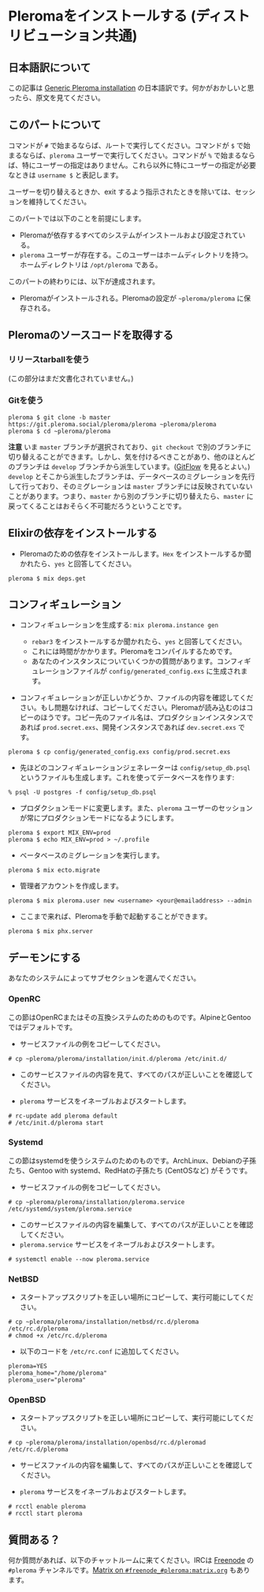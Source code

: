 # Pleromaをインストールする (ディストリビューション共通)

## 日本語訳について

この記事は [Generic Pleroma installation](generic_pleroma_en.html) の日本語訳です。何かがおかしいと思ったら、原文を見てください。

## このパートについて

コマンドが `#` で始まるならば、ルートで実行してください。コマンドが `$` で始まるならば、`pleroma` ユーザーで実行してください。コマンドが `%` で始まるならば、特にユーザーの指定はありません。これら以外に特にユーザーの指定が必要なときは `username $` と表記します。

ユーザーを切り替えるときか、exit するよう指示されたときを除いては、セッションを維持してください。

このパートでは以下のことを前提にします。

- Pleromaが依存するすべてのシステムがインストールおよび設定されている。
- `pleroma` ユーザーが存在する。このユーザーはホームディレクトリを持つ。ホームディレクトリは `/opt/pleroma` である。

このパートの終わりには、以下が達成されます。

- Pleromaがインストールされる。Pleromaの設定が `~pleroma/pleroma` に保存される。

## Pleromaのソースコードを取得する

### リリースtarballを使う

(この部分はまだ文書化されていません。)

### Gitを使う
```shell
pleroma $ git clone -b master https://git.pleroma.social/pleroma/pleroma ~pleroma/pleroma
pleroma $ cd ~pleroma/pleroma
```

**注意** いま `master` ブランチが選択されており、`git checkout` で別のブランチに切り替えることができます。しかし、気を付けるべきことがあり、他のほとんどのブランチは `develop` ブランチから派生しています。([GitFlow](https://nvie.com/posts/a-successful-git-branching-model/) を見るとよい。) `develop` とそこから派生したブランチは、データベースのミグレーションを先行して行っており、そのミグレーションは `master` ブランチには反映されていないことがあります。つまり、`master` から別のブランチに切り替えたら、`master` に戻ってくることはおそらく不可能だろうということです。

## Elixirの依存をインストールする
* Pleromaのための依存をインストールします。`Hex` をインストールするか聞かれたら、`yes` と回答してください。

```shell
pleroma $ mix deps.get
```

## コンフィギュレーション
* コンフィギュレーションを生成する: ``mix pleroma.instance gen``
  * `rebar3` をインストールするか聞かれたら、`yes` と回答してください。
  * これには時間がかかります。Pleromaをコンパイルするためです。
  * あなたのインスタンスについていくつかの質問があります。コンフィギュレーションファイルが `config/generated_config.exs` に生成されます。

* コンフィギュレーションが正しいかどうか、ファイルの内容を確認してください。もし問題なければ、コピーしてください。Pleromaが読み込むのはコピーのほうです。コピー先のファイル名は、プロダクションインスタンスであれば `prod.secret.exs`、開発インスタンスであれば `dev.secret.exs` です。

```shell
pleroma $ cp config/generated_config.exs config/prod.secret.exs
```

* 先ほどのコンフィギュレーションジェネレーターは `config/setup_db.psql` というファイルも生成します。これを使ってデータベースを作ります:

```shell
% psql -U postgres -f config/setup_db.psql
```

* プロダクションモードに変更します。また、`pleroma` ユーザーのセッションが常にプロダクションモードになるようにします。

```shell
pleroma $ export MIX_ENV=prod
pleroma $ echo MIX_ENV=prod > ~/.profile
```

* ベータベースのミグレーションを実行します。

```shell
pleroma $ mix ecto.migrate
```

* 管理者アカウントを作成します。

```shell
pleroma $ mix pleroma.user new <username> <your@emailaddress> --admin
```

* ここまで来れば、Pleromaを手動で起動することができます。

```shell
pleroma $ mix phx.server
```

## デーモンにする
あなたのシステムによってサブセクションを選んでください。

### OpenRC
この節はOpenRCまたはその互換システムのためのものです。AlpineとGentooではデフォルトです。

* サービスファイルの例をコピーしてください。

```shell
# cp ~pleroma/pleroma/installation/init.d/pleroma /etc/init.d/
```

* このサービスファイルの内容を見て、すべてのパスが正しいことを確認してください。

* `pleroma` サービスをイネーブルおよびスタートします。

```shell
# rc-update add pleroma default
# /etc/init.d/pleroma start
```

### Systemd
この節はsystemdを使うシステムのためのものです。ArchLinux、Debianの子孫たち、Gentoo with systemd、RedHatの子孫たち (CentOSなど) がそうです。

* サービスファイルの例をコピーしてください。

```shell
# cp ~pleroma/pleroma/installation/pleroma.service /etc/systemd/system/pleroma.service
```

* このサービスファイルの内容を編集して、すべてのパスが正しいことを確認してください。
* `pleroma.service` サービスをイネーブルおよびスタートします。

```shell
# systemctl enable --now pleroma.service
```

### NetBSD
* スタートアップスクリプトを正しい場所にコピーして、実行可能にしてください。

```shell
# cp ~pleroma/pleroma/installation/netbsd/rc.d/pleroma /etc/rc.d/pleroma
# chmod +x /etc/rc.d/pleroma
```

* 以下のコードを `/etc/rc.conf` に追加してください。

```
pleroma=YES
pleroma_home="/home/pleroma"
pleroma_user="pleroma"
```

### OpenBSD
* スタートアップスクリプトを正しい場所にコピーして、実行可能にしてください。

```shell
# cp ~pleroma/pleroma/installation/openbsd/rc.d/pleromad /etc/rc.d/pleroma
```

* サービスファイルの内容を編集して、すべてのパスが正しいことを確認してください。

* `pleroma` サービスをイネーブルおよびスタートします。
```shell
# rcctl enable pleroma
# rcctl start pleroma
```

## 質問ある？

何か質問があれば、以下のチャットルームに来てください。IRCは [Freenode](https://freenode.net/) の `#pleroma` チャンネルです。[Matrix on `#freenode_#pleroma:matrix.org`](https://matrix.heldscal.la/#/room/#freenode_#pleroma:matrix.org) もあります。
